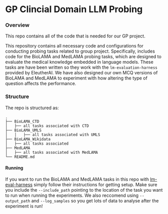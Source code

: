 # GP Clincial Domain LLM Probing

### Overview

This repo contains all of the code that is needed for our GP project. 

This repository contains all necessary code and configurations for conducting probing tasks related to group project. Specifically, includes code for the BioLAMA and MedLAMA probing tasks, which are designed to evaluate the medical knowledge embedded in language models. These tasks are have been written so they work with the `lm-evaluation-harness` provided by EleutherAI. We have also designed our own MCQ versions of BioLAMA and MedLAMA to experiment with how altering the type of question affects the performance.

### Structure

The repo is structured as: 
```
.
├── BioLAMA_CTD
│   ├── all tasks associated with CTD
├── BioLAMA_UMLS
│   │   ├── all tasks associated with UMLS
├── BioLAMA_Wikidata
│   ├── all tasks associated
├── MedLAMA
│   ├── all tasks associated with MedLAMA
└── README.md
```

#### Running

If you want to run the BioLAMA and MedLAMA tasks in this repo with [lm-eval-harness](https://github.com/EleutherAI/lm-evaluation-harness) simply follow their instructions for getting setup. Make sure you include the `--include_path` pointing to the location of the task you want to run when running the experiments. We also reccomend using `--output_path` and `--log_samples` so you get lots of data to analyse after the experiment is run!
